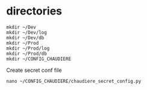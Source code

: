 # directories
```
mkdir ~/Dev
mkdir ~/Dev/log
mkdir ~/Dev/db
mkdir ~/Prod
mkdir ~/Prod/log
mkdir ~/Prod/db
mkdir ~/CONFIG_CHAUDIERE
```
Create secret conf file 

`nano ~/CONFIG_CHAUDIERE/chaudiere_secret_config.py`

<!--stackedit_data:
eyJoaXN0b3J5IjpbMTczOTM5NzQ0OV19
-->